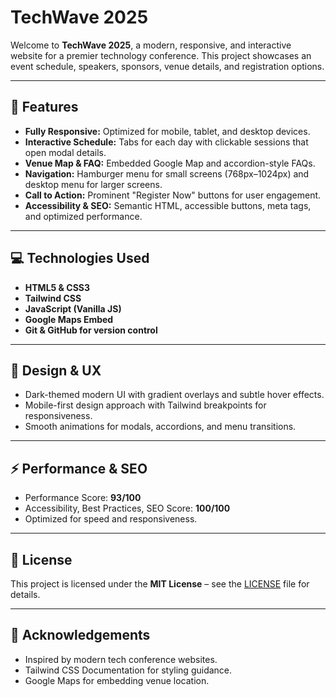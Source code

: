 # TechWave 2025

Welcome to **TechWave 2025**, a modern, responsive, and interactive website for a premier technology conference. This project showcases an event schedule, speakers, sponsors, venue details, and registration options.  

---

## 🚀 Features

- **Fully Responsive:** Optimized for mobile, tablet, and desktop devices.  
- **Interactive Schedule:** Tabs for each day with clickable sessions that open modal details.  
- **Venue Map & FAQ:** Embedded Google Map and accordion-style FAQs.  
- **Navigation:** Hamburger menu for small screens (768px–1024px) and desktop menu for larger screens.  
- **Call to Action:** Prominent "Register Now" buttons for user engagement.  
- **Accessibility & SEO:** Semantic HTML, accessible buttons, meta tags, and optimized performance.  

---


## 💻 Technologies Used

- **HTML5 & CSS3**  
- **Tailwind CSS**  
- **JavaScript (Vanilla JS)**  
- **Google Maps Embed**  
- **Git & GitHub for version control**  

---

## 🎨 Design & UX

- Dark-themed modern UI with gradient overlays and subtle hover effects.  
- Mobile-first design approach with Tailwind breakpoints for responsiveness.  
- Smooth animations for modals, accordions, and menu transitions.  

---

## ⚡ Performance & SEO

- Performance Score: **93/100**  
- Accessibility, Best Practices, SEO Score: **100/100**  
- Optimized for speed and responsiveness.  

---

## 📜 License

This project is licensed under the **MIT License** – see the [LICENSE](LICENSE) file for details.  

---

## 👏 Acknowledgements

- Inspired by modern tech conference websites.  
- Tailwind CSS Documentation for styling guidance.  
- Google Maps for embedding venue location.  